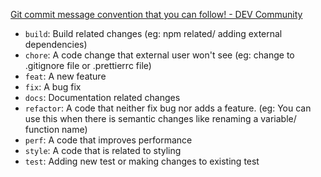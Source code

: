 [Git commit message convention that you can follow! - DEV Community](https://dev.to/i5han3/git-commit-message-convention-that-you-can-follow-1709)

-   `build`: Build related changes (eg: npm related/ adding external dependencies)
-   `chore`: A code change that external user won't see (eg: change to .gitignore file or .prettierrc file)
-   `feat`: A new feature
-   `fix`: A bug fix
-   `docs`: Documentation related changes
-   `refactor`: A code that neither fix bug nor adds a feature. (eg: You can use this when there is semantic changes like renaming a variable/ function name)
-   `perf`: A code that improves performance
-   `style`: A code that is related to styling
-   `test`: Adding new test or making changes to existing test
